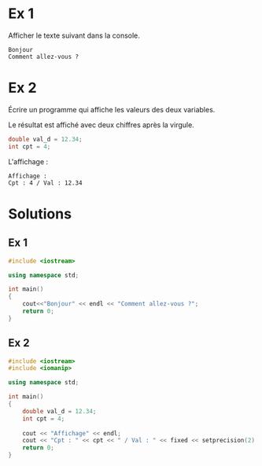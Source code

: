 # Ex 1
Afficher le texte suivant dans la console.

```console
Bonjour
Comment allez-vous ?
```

# Ex 2
Écrire un programme qui affiche les valeurs des deux variables.

Le résultat est affiché avec deux chiffres après la virgule.

```CPP
double val_d = 12.34;
int cpt = 4;
```

L'affichage : 
```console
Affichage :
Cpt : 4 / Val : 12.34 
```

# Solutions
## Ex 1
```cpp
#include <iostream>

using namespace std;

int main()
{
    cout<<"Bonjour" << endl << "Comment allez-vous ?";
    return 0;
}
```

## Ex 2
```cpp
#include <iostream>
#include <iomanip>

using namespace std;

int main()
{
    double val_d = 12.34;
    int cpt = 4;
    
    cout << "Affichage" << endl;
    cout << "Cpt : " << cpt << " / Val : " << fixed << setprecision(2) << val_d;
    return 0;
}
```